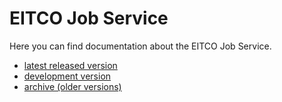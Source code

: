 
# EITCO Job Service

Here you can find documentation about the EITCO Job Service.

 * [latest released version](latest)
 * [development version](development)
 * [archive (older versions)](archive.html)
